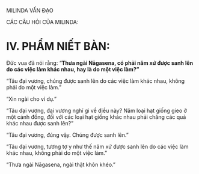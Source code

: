 MILINDA VẤN ĐẠO

CÁC CÂU HỎI CỦA MILINDA:

# IV. PHẨM NIẾT BÀN:

Đức vua đã nói rằng: “**Thưa ngài Nāgasena, có phải năm xứ được sanh lên do các việc làm khác nhau, hay là do một việc làm?”**

“Tâu đại vương, chúng được sanh lên do các việc làm khác nhau, không phải do một việc làm.”

“Xin ngài cho ví dụ.”

“Tâu đại vương, đại vương nghĩ gì về điều này? Năm loại hạt giống gieo ở một cánh đồng, đối với các loại hạt giống khác nhau phải chăng các quả khác nhau được sanh lên?”

“Tâu đại vương, đúng vậy. Chúng được sanh lên.”

“Tâu đại vương, tương tợ y như thế năm xứ được sanh lên do các việc làm khác nhau, không phải do một việc làm.”

“Thưa ngài Nāgasena, ngài thật khôn khéo.”
